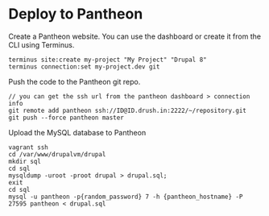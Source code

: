 # Deploy to Pantheon

Create a Pantheon website. You can use the dashboard or create it from the CLI using Terminus.

```
terminus site:create my-project "My Project" "Drupal 8"
terminus connection:set my-project.dev git
```

Push the code to the Pantheon git repo.

```
// you can get the ssh url from the pantheon dashboard > connection info
git remote add pantheon ssh://ID@ID.drush.in:2222/~/repository.git
git push --force pantheon master
```

Upload the MySQL database to Pantheon

```
vagrant ssh
cd /var/www/drupalvm/drupal
mkdir sql
cd sql
mysqldump -uroot -proot drupal > drupal.sql;
exit
cd sql
mysql -u pantheon -p{random_password} 7 -h {pantheon_hostname} -P 27595 pantheon < drupal.sql
```
